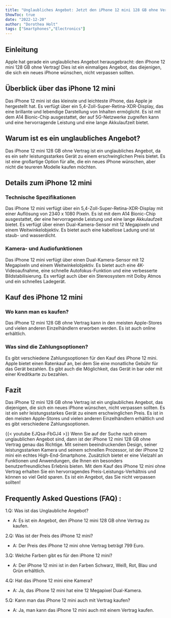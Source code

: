 ```yaml
---
title: "Unglaubliches Angebot: Jetzt den iPhone 12 mini 128 GB ohne Vertrag kaufen!"
ShowToc: true 
date: "2022-12-20"
author: "Dorothea Holt" 
tags: ["Smartphones","Electronics"]
---
```

## Einleitung

Apple hat gerade ein unglaubliches Angebot herausgebracht: den iPhone 12 mini 128 GB ohne Vertrag! Dies ist ein einmaliges Angebot, das diejenigen, die sich ein neues iPhone wünschen, nicht verpassen sollten.

## Überblick über das iPhone 12 mini

Das iPhone 12 mini ist das kleinste und leichteste iPhone, das Apple je hergestellt hat. Es verfügt über ein 5,4-Zoll-Super-Retina-XDR-Display, das eine brillante und lebendige Darstellung von Inhalten ermöglicht. Es ist mit dem A14 Bionic-Chip ausgestattet, der auf 5G-Netzwerke zugreifen kann und eine hervorragende Leistung und eine lange Akkulaufzeit bietet.

## Warum ist es ein unglaubliches Angebot?

Das iPhone 12 mini 128 GB ohne Vertrag ist ein unglaubliches Angebot, da es ein sehr leistungsstarkes Gerät zu einem erschwinglichen Preis bietet. Es ist eine großartige Option für alle, die ein neues iPhone wünschen, aber nicht die teureren Modelle kaufen möchten.

## Details zum iPhone 12 mini

### Technische Spezifikationen

Das iPhone 12 mini verfügt über ein 5,4-Zoll-Super-Retina-XDR-Display mit einer Auflösung von 2340 x 1080 Pixeln. Es ist mit dem A14 Bionic-Chip ausgestattet, der eine hervorragende Leistung und eine lange Akkulaufzeit bietet. Es verfügt über einen Dual-Kamera-Sensor mit 12 Megapixeln und einem Weitwinkelobjektiv. Es bietet auch eine kabellose Ladung und ist staub- und wasserdicht.

### Kamera- und Audiofunktionen

Das iPhone 12 mini verfügt über einen Dual-Kamera-Sensor mit 12 Megapixeln und einem Weitwinkelobjektiv. Es bietet auch eine 4K-Videoaufnahme, eine schnelle Autofokus-Funktion und eine verbesserte Bildstabilisierung. Es verfügt auch über ein Stereosystem mit Dolby Atmos und ein schnelles Ladegerät.

## Kauf des iPhone 12 mini

### Wo kann man es kaufen?

Das iPhone 12 mini 128 GB ohne Vertrag kann in den meisten Apple-Stores und vielen anderen Einzelhändlern erworben werden. Es ist auch online erhältlich.

### Was sind die Zahlungsoptionen?

Es gibt verschiedene Zahlungsoptionen für den Kauf des iPhone 12 mini. Apple bietet einen Ratenkauf an, bei dem Sie eine monatliche Gebühr für das Gerät bezahlen. Es gibt auch die Möglichkeit, das Gerät in bar oder mit einer Kreditkarte zu bezahlen.

## Fazit

Das iPhone 12 mini 128 GB ohne Vertrag ist ein unglaubliches Angebot, das diejenigen, die sich ein neues iPhone wünschen, nicht verpassen sollten. Es ist ein sehr leistungsstarkes Gerät zu einem erschwinglichen Preis. Es ist in den meisten Apple-Stores und vielen anderen Einzelhändlern erhältlich und es gibt verschiedene Zahlungsoptionen.

{{< youtube EJQsa-FbGJ4 >}} 
Wenn Sie auf der Suche nach einem unglaublichen Angebot sind, dann ist der iPhone 12 mini 128 GB ohne Vertrag genau das Richtige. Mit seinem beeindruckenden Design, seiner leistungsstarken Kamera und seinem schnellen Prozessor, ist der iPhone 12 mini ein echtes High-End-Smartphone. Zusätzlich bietet er eine Vielzahl an Funktionen und Anwendungen, die Ihnen ein besonders benutzerfreundliches Erlebnis bieten. Mit dem Kauf des iPhone 12 mini ohne Vertrag erhalten Sie ein hervorragendes Preis-Leistungs-Verhältnis und können so viel Geld sparen. Es ist ein Angebot, das Sie nicht verpassen sollten!

## Frequently Asked Questions (FAQ) :
1.Q: Was ist das Unglaubliche Angebot?
- A: Es ist ein Angebot, den iPhone 12 mini 128 GB ohne Vertrag zu kaufen.

2.Q: Was ist der Preis des iPhone 12 mini?
- A: Der Preis des iPhone 12 mini ohne Vertrag beträgt 799 Euro.

3.Q: Welche Farben gibt es für den iPhone 12 mini?
- A: Der iPhone 12 mini ist in den Farben Schwarz, Weiß, Rot, Blau und Grün erhältlich.

4.Q: Hat das iPhone 12 mini eine Kamera?
- A: Ja, das iPhone 12 mini hat eine 12 Megapixel Dual-Kamera.

5.Q: Kann man das iPhone 12 mini auch mit Vertrag kaufen?
- A: Ja, man kann das iPhone 12 mini auch mit einem Vertrag kaufen.


